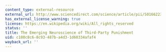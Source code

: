 ```yaml
---
content_type: external-resource
external_url: http://www.sciencedirect.com/science/article/pii/S0166223616300558
has_external_license_warning: true
license: https://en.wikipedia.org/wiki/All_rights_reserved
status: ''
title: The Emerging Neuroscience of Third-Party Punishment
uid: c180c8c6-8c93-487b-a4d3-1d60334afaf4
wayback_url: ''
---
```

